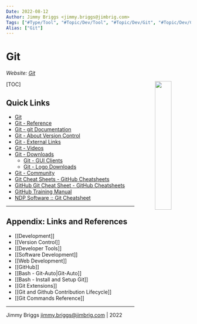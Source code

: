 ```yaml
---
Date: 2022-08-12
Author: Jimmy Briggs <jimmy.briggs@jimbrig.com>
Tags: ["#Type/Tool", "#Topic/Dev/Tool", "#Topic/Dev/Git", "#Topic/Dev/CLI"]
Alias: ["Git"]
---
```


# Git
*Website: [Git](https://git-scm.com/)*

<p>
	<center>
		<img src="https://git-scm.com/images/logos/downloads/Git-Logo-White.png" style="inline-block" align="right" height="30%" width="30%" />
	</center>
</p>

[TOC]

## Quick Links

- [Git](https://git-scm.com/)
- [Git - Reference](https://git-scm.com/docs)
- [Git - git Documentation](https://git-scm.com/docs/git#_git_commands)
- [Git - About Version Control](https://git-scm.com/book/en/v2/Getting-Started-About-Version-Control)
- [Git - External Links](https://git-scm.com/doc/ext)
- [Git - Videos](https://git-scm.com/videos)
- [Git - Downloads](https://git-scm.com/downloads)
	- [Git - GUI Clients](https://git-scm.com/downloads/guis)
	- [Git - Logo Downloads](https://git-scm.com/downloads/logos)
- [Git - Community](https://git-scm.com/community)
- [Git Cheat Sheets - GitHub Cheatsheets](https://training.github.com/)
- [GitHub Git Cheat Sheet - GitHub Cheatsheets](https://training.github.com/downloads/github-git-cheat-sheet/)
- [GitHub Training Manual](https://githubtraining.github.io/training-manual/#/01_getting_ready_for_class)
- [NDP Software :: Git Cheatsheet](https://ndpsoftware.com/git-cheatsheet.html#loc=index;)


***

## Appendix: Links and References

- [[Development]]
- [[Version Control]]
- [[Developer Tools]]
- [[Software Development]]
- [[Web Development]]
- [[GitHub]]
- [[Bash - Git-Auto|Git-Auto]]
- [[Bash - Install and Setup Git]]
- [[Git Extensions]]
- [[Git and Github Contribution Lifecycle]]
- [[Git Commands Reference]]

***

Jimmy Briggs <jimmy.briggs@jimbrig.com> | 2022
